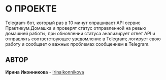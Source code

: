 # О ПРОЕКТЕ

Telegram-бот, который раз в 10 минут опрашивает API сервис Практикум.Домашка и проверят статус отправленной на ревью домашней работы;
при обновлении статуса анализирует ответ API и отправлять соответствующее уведомление в Telegram;
логирует свою работу и сообщает о важных проблемах сообщением в Telegram.

## АВТОР

**Ирина Иконникова** -  [IrinaIkonnikova](https://github.com/irinaexzellent)
